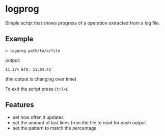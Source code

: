 # logprog
Simple script that shows progress of a operation extracted from a log file.

## Example
```
> logprog path/to/a/file
```
output:
```
11.37% ETA: 11:04:43
```
(the output is changing over time)

To exit the script press `Ctrl+C`

## Features
- set how often it updates
- set the amount of last lines from the file to read for each output
- set the pattern to match the percentage
